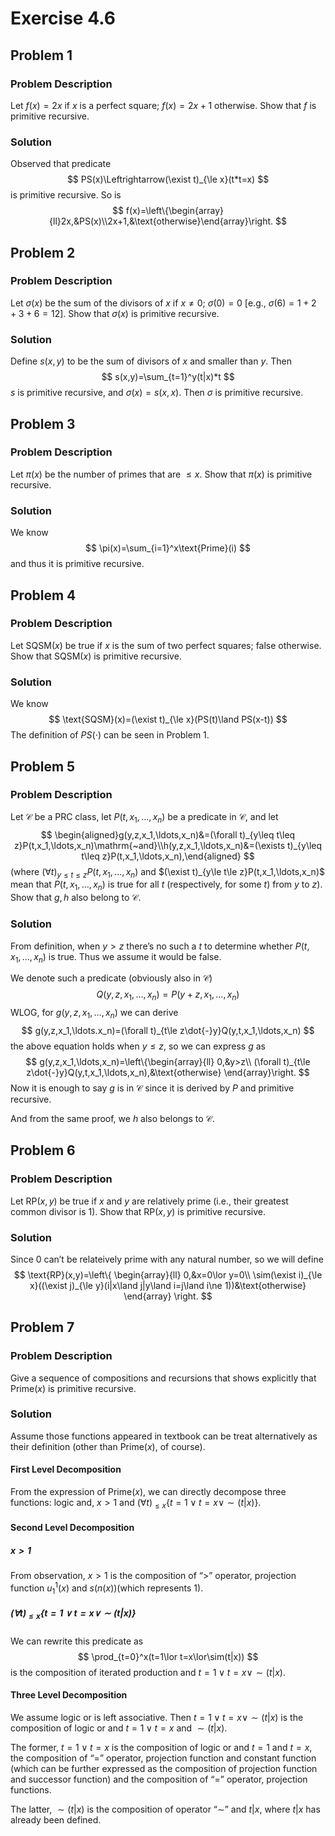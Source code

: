 # Exercise 4.6

## Problem 1

### Problem Description

Let $f(x)=2x$ if $x$ is a perfect square; $f(x)=2x+1$ otherwise. Show that $f$ is primitive recursive.

### Solution

Observed that predicate
$$
PS(x)\Leftrightarrow(\exist t)_{\le x}(t*t=x)
$$
is primitive recursive. So is
$$
f(x)=\left\{\begin{array}{ll}2x,&PS(x)\\2x+1,&\text{otherwise}\end{array}\right.
$$

## Problem 2

### Problem Description

Let $\sigma(x)$ be the sum of the divisors of $x$ if $x\ne 0$; $\sigma(0)=0$ [e.g., $\sigma(6)=1+2+3+6=12$]. Show that $\sigma(x)$ is primitive recursive.

### Solution

Define $s(x,y)$ to be the sum of divisors of $x$ and smaller than $y$. Then
$$
s(x,y)=\sum_{t=1}^y(t|x)*t
$$
$s$ is primitive recursive, and $\sigma(x)=s(x,x)$. Then $\sigma$ is primitive recursive.

## Problem 3

### Problem Description

Let $\pi(x)$ be the number of primes that are $\le x$. Show that $\pi(x)$ is primitive recursive.

### Solution

We know
$$
\pi(x)=\sum_{i=1}^x\text{Prime}(i)
$$
and thus it is primitive recursive.

## Problem 4

### Problem Description

Let SQSM($x$) be true if $x$ is the sum of two perfect squares; false otherwise. Show that SQSM($x$) is primitive recursive.

### Solution

We know
$$
\text{SQSM}(x)=(\exist t)_{\le x}(PS(t)\land PS(x-t))
$$
The definition of $PS(\cdot)$ can be seen in Problem 1.

## Problem 5

### Problem Description

Let $\mathscr{C}$ be a PRC class, let $P(t,x_1,\ldots,x_n)$ be a predicate in $\mathscr{C}$, and let
$$
\begin{aligned}g(y,z,x_1,\ldots,x_n)&=(\forall t)_{y\leq t\leq z}P(t,x_1,\ldots,x_n)\mathrm{~and}\\h(y,z,x_1,\ldots,x_n)&=(\exists t)_{y\leq t\leq z}P(t,x_1,\ldots,x_n),\end{aligned}
$$
(where $(\forall t)_{y\le t\le z}P(t,x_1,\ldots,x_n)$ and $(\exist t)_{y\le t\le z}P(t,x_1,\ldots,x_n)$ mean that $P(t,x_1,\ldots,x_n)$ is true for all $t$ (respectively, for some $t$) from $y$ to $z$). Show that $g,h$ also belong to $\mathscr{C}$.

### Solution

From definition, when $y>z$ there’s no such a $t$ to determine whether $P(t,x_1,\ldots,x_n)$ is true. Thus we assume it would be false.

We denote such a predicate (obviously also in $\mathscr{C}$)
$$
Q(y,z,x_1,\ldots,x_n)=P(y+z,x_1,\ldots,x_n)
$$
WLOG, for $g(y,z,x_1,\ldots,x_n)$ we can derive
$$
g(y,z,x_1,\ldots.x_n)=(\forall t)_{t\le z\dot{-}y}Q(y,t,x_1,\ldots,x_n)
$$
the above equation holds when $y\le z$, so we can express $g$ as
$$
g(y,z,x_1,\ldots,x_n)=\left\{\begin{array}{ll}
0,&y>z\\
(\forall t)_{t\le z\dot{-}y}Q(y,t,x_1,\ldots,x_n),&\text{otherwise}
\end{array}\right.
$$
Now it is enough to say $g$ is in $\mathscr{C}$ since it is derived by $P$ and primitive recursive.

And from the same proof, we $h$ also belongs to $\mathscr{C}$.

## Problem 6

### Problem Description

Let RP($x,y$) be true if $x$ and $y$ are relatively prime (i.e., their greatest common divisor is 1). Show that RP($x,y$) is primitive recursive.

### Solution

Since $0$ can’t be relateively prime with any natural number, so we will define
$$
\text{RP}(x,y)=\left\{
\begin{array}{ll}
0,&x=0\lor y=0\\
\sim(\exist i)_{\le x}((\exist j)_{\le y}(i|x\land j|y\land i=j\land i\ne 1))&\text{otherwise}
\end{array}
\right.
$$

## Problem 7

### Problem Description

Give a sequence of compositions and recursions that shows explicitly that Prime($x$) is primitive recursive.

### Solution

Assume those functions appeared in textbook can be treat alternatively as their definition (other than Prime($x$), of course).
#### First Level Decomposition

From the expression of Prime($x$), we can directly decompose three functions: logic and, $x>1$ and $(\forall t)_{\le x}\{t=1\lor t=x\lor\sim(t|x)\}$.

#### Second Level Decomposition

##### $x>1$

From observation, $x>1$ is the composition of “>” operator, projection function $u_1^1(x)$ and $s(n(x))$(which represents 1).

##### $(\forall t)_{\le x}\{t=1\lor t=x\lor\sim(t|x)\}$

We can rewrite this predicate as
$$
\prod_{t=0}^x(t=1\lor t=x\lor\sim(t|x))
$$
is the composition of iterated production and $t=1\lor t=x\lor\sim(t|x)$.

#### Three Level Decomposition

We assume logic or is left associative. Then $t=1\lor t=x\lor\sim(t|x)$ is the composition of logic or and $t=1\lor t=x$ and $\sim(t|x)$.

The former, $t=1\lor t=x$ is the composition of logic or and $t=1$ and $t=x$, the composition of “=” operator, projection function and constant function (which can be further expressed as the composition of projection function and successor function) and the composition of “=” operator, projection functions.

The latter, $\sim(t|x)$ is the composition of operator “$\sim$” and $t|x$, where $t|x$ has already been defined.
